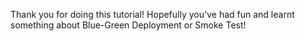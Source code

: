 Thank you for doing this tutorial! Hopefully you've had fun and learnt something about Blue-Green Deployment or Smoke Test!